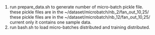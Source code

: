 1. run prepare_data.sh to generate number of micro-batch pickle file.  
   these pickle files are in the ~/dataset/microbatch/nb_2/fan_out_10,25/
   these pickle files are in the ~/dataset/microbatch/nb_12/fan_out_10,25/
   current only it contains one sample data.
2. run bash.sh to load micro-batches distributed and training distributed.  